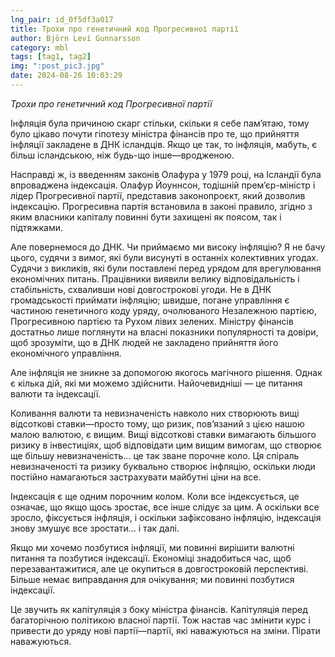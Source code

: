 ```yaml
---
lng_pair: id_0f5df3a017
title: Трохи про генетичний код Прогресивної партії
author: Björn Leví Gunnarsson
category: mbl
tags: [tag1, tag2]
img: ":post_pic3.jpg"
date: 2024-08-26 10:03:29
---
```

_Трохи про генетичний код Прогресивної партії_

Інфляція була причиною скарг стільки, скільки я себе пам’ятаю, тому було цікаво почути гіпотезу міністра фінансів про те, що прийняття інфляції закладене в ДНК ісландців. Якщо це так, то інфляція, мабуть, є більш ісландською, ніж будь-що інше—вродженою.

Насправді ж, із введенням законів Олафура у 1979 році, на Ісландії була впроваджена індексація. Олафур Йоуннсон, тодішній прем’єр-міністр і лідер Прогресивної партії, представив законопроєкт, який дозволив індексацію. Прогресивна партія встановила в законі правило, згідно з яким власники капіталу повинні бути захищені як поясом, так і підтяжками.

Але повернемося до ДНК. Чи приймаємо ми високу інфляцію? Я не бачу цього, судячи з вимог, які були висунуті в останніх колективних угодах. Судячи з викликів, які були поставлені перед урядом для врегулювання економічних питань. Працівники виявили велику відповідальність і стабільність, схваливши нові довгострокові угоди. Не в ДНК громадськості приймати інфляцію; швидше, погане управління є частиною генетичного коду уряду, очолюваного Незалежною партією, Прогресивною партією та Рухом лівих зелених. Міністру фінансів достатньо лише поглянути на власні показники популярності та довіри, щоб зрозуміти, що в ДНК людей не закладено прийняття його економічного управління.

Але інфляція не зникне за допомогою якогось магічного рішення. Однак є кілька дій, які ми можемо здійснити. Найочевидніші — це питання валюти та індексації.

Коливання валюти та невизначеність навколо них створюють вищі відсоткові ставки—просто тому, що ризик, пов’язаний з цією нашою малою валютою, є вищим. Вищі відсоткові ставки вимагають більшого ризику в інвестиціях, щоб відповідати цим вищим вимогам, що створює ще більшу невизначеність... це так зване порочне коло. Ця спіраль невизначеності та ризику буквально створює інфляцію, оскільки люди постійно намагаються застрахувати майбутні ціни на все.

Індексація є ще одним порочним колом. Коли все індексується, це означає, що якщо щось зростає, все інше слідує за цим. А оскільки все зросло, фіксується інфляція, і оскільки зафіксовано інфляцію, індексація знову змушує все зростати... і так далі.

Якщо ми хочемо позбутися інфляції, ми повинні вирішити валютні питання та позбутися індексації. Економіці знадобиться час, щоб перезавантажитися, але це окупиться в довгостроковій перспективі. Більше немає виправдання для очікування; ми повинні позбутися індексації.

Це звучить як капітуляція з боку міністра фінансів. Капітуляція перед багаторічною політикою власної партії. Тож настав час змінити курс і привести до уряду нові партії—партії, які наважуються на зміни. Пірати наважуються.